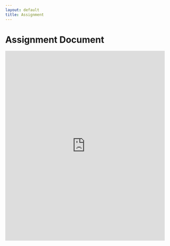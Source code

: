 ```yaml
---
layout: default
title: Assignment
---
```


# Assignment Document

<iframe src="https://docs.google.com/document/d/1fCDAaYGK1Y0YS0x22dx0CZkLNFK7sUs-Iux0558I3rE/preview" 
        width="100%" 
        height="600" 
        style="border:none;">
</iframe>
